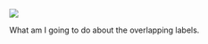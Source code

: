 ![](https://db-feed.s3.amazonaws.com/legacy/Screen_Shot_2018_09_10_at_9_59_55_PM-1536631227933.png)

What am I going to do about the overlapping labels.
